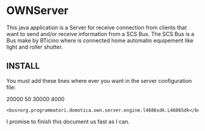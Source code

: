 OWNServer
==========

This java application is a Server for receive connection from clients that want to
send and/or receive information from a SCS Bus. The SCS Bus is a Bus make by BTicino where is connected home automatin equipement like light and roller shutter.

INSTALL
-------

You must add these lines where ever you want in the server configuration file:

<server>
		<port>20000</port>
		<maxConnections>50</maxConnections>
		<timeoutWelcome>30000</timeoutWelcome> <!-- Milliseconds -->
		<timeoutSend>4000</timeoutSend> <!-- Milliseconds -->
	</server>

```
<bus>org.programmatori.domotica.own.server.engine.l4686sdk.L4686Sdk</bus>
```


I promise to finish this document us fast as I can.
